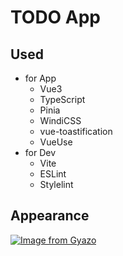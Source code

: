 # TODO App

## Used

- for App
  - Vue3
  - TypeScript
  - Pinia
  - WindiCSS
  - vue-toastification
  - VueUse
- for Dev
  - Vite
  - ESLint
  - Stylelint

## Appearance

[![Image from Gyazo](https://i.gyazo.com/5fd529c3ea775691b7f51da7d05dc583.gif)](https://gyazo.com/5fd529c3ea775691b7f51da7d05dc583)


